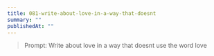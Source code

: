 ```yaml
---
title: 081-write-about-love-in-a-way-that-doesnt
summary: ""
publishedAt: ""
---
```


> Prompt: Write about love in a way that doesnt use the word love

